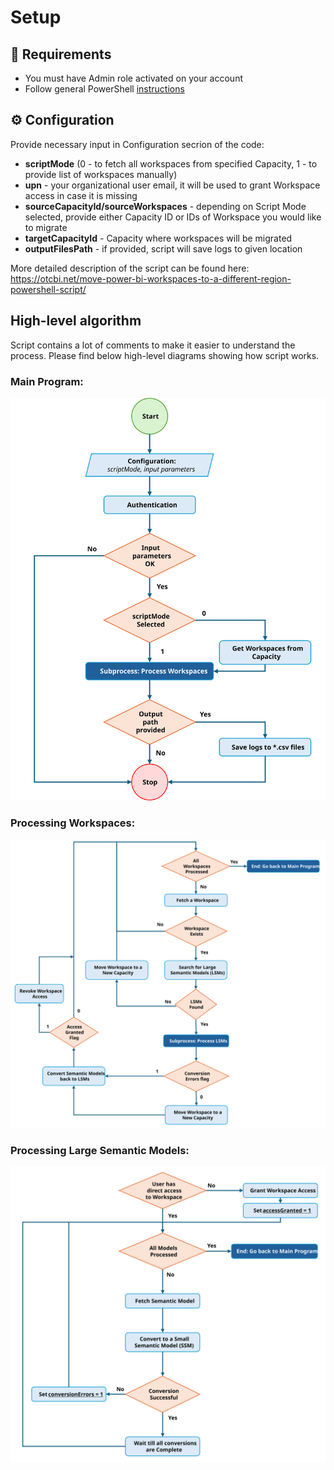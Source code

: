 # Setup

## 📃 Requirements
- You must have Admin role activated on your account
- Follow general PowerShell [instructions](https://github.com/PWrona86/PowerShell-Scripts/blob/main/README.md)

## ⚙️ Configuration
Provide necessary input in Configuration secrion of the code:
- **scriptMode** (0 - to fetch all workspaces from specified Capacity, 1 - to provide list of workspaces manually)
- **upn** - your organizational user email, it will be used to grant Workspace access in case it is missing
- **sourceCapacityId/sourceWorkspaces** - depending on Script Mode selected, provide either Capacity ID or IDs of Workspace you would like to migrate
- **targetCapacityId** - Capacity where workspaces will be migrated
- **outputFilesPath** - if provided, script will save logs to given location

More detailed description of the script can be found here:
https://otcbi.net/move-power-bi-workspaces-to-a-different-region-powershell-script/

## High-level algorithm
Script contains a lot of comments to make it easier to understand the process. Please find below high-level diagrams showing how script works.

### Main Program:
<p align="center">
  <img src="./images/ps_main_program.svg" alt="Main Program" width="600">
</p>

### Processing Workspaces:
<p align="center">
  <img src="./images/ps_process_workspaces.svg" alt="Process Workspaces" width="600">
</p>

### Processing Large Semantic Models:
<p align="center">
  <img src="./images/ps_process_semantic_models.svg" alt="Process Large Semantic Models" width="600">
</p>
